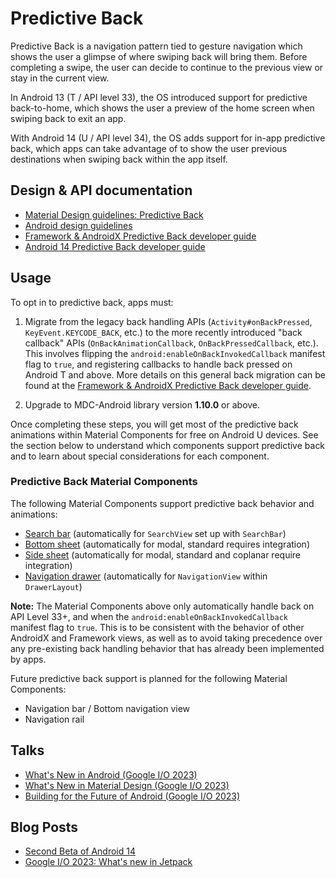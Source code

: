 <!--docs:
title: "Predictive Back"
layout: detail
section: foundations
excerpt: "Predictive Back"
iconId: predictive_back
path: /foundations/predictive_back/
-->

# Predictive Back

Predictive Back is a navigation pattern tied to gesture navigation which shows
the user a glimpse of where swiping back will bring them. Before completing a
swipe, the user can decide to continue to the previous view or stay in the
current view.

In Android 13 (T / API level 33), the OS introduced support for predictive
back-to-home, which shows the user a preview of the home screen when swiping
back to exit an app.

With Android 14 (U / API level 34), the OS adds support for in-app predictive
back, which apps can take advantage of to show the user previous destinations
when swiping back within the app itself.

## Design & API documentation

-   [Material Design guidelines: Predictive Back](https://m3.material.io/foundations/interaction/gestures#22462fb2-fbe8-4e0c-b3e7-9278bd18ea0d)
-   [Android design guidelines](https://developer.android.com/design/ui/mobile/guides/patterns/predictive-back)
-   [Framework & AndroidX Predictive Back developer guide](https://developer.android.com/guide/navigation/predictive-back-gesture)
-   [Android 14 Predictive Back developer guide](https://developer.android.com/about/versions/14/features/predictive-back)

## Usage

To opt in to predictive back, apps must:

1. Migrate from the legacy back handling APIs (`Activity#onBackPressed`,
`KeyEvent.KEYCODE_BACK`, etc.) to the more recently introduced "back callback"
APIs (`OnBackAnimationCallback`, `OnBackPressedCallback`, etc.). This involves
flipping the `android:enableOnBackInvokedCallback` manifest flag to `true`, and
registering callbacks to handle back pressed on Android T and above. More
details on this general back migration can be found at the
[Framework & AndroidX Predictive Back developer guide](https://developer.android.com/guide/navigation/predictive-back-gesture).

2. Upgrade to MDC-Android library version **1.10.0** or above.

Once completing these steps, you will get most of the predictive back animations
within Material Components for free on Android U devices. See the section below
to understand which components support predictive back and to learn about
special considerations for each component.

### Predictive Back Material Components

The following Material Components support predictive back behavior and
animations:

- [Search bar](../components/Search.md#predictive-back) (automatically for `SearchView` set up with `SearchBar`)
- [Bottom sheet](../components/BottomSheet.md#predictive-back) (automatically for modal, standard requires integration)
- [Side sheet](../components/SideSheet.md#predictive-back) (automatically for modal, standard and coplanar require integration)
- [Navigation drawer](../components/NavigationDrawer.md#predictive-back) (automatically for `NavigationView` within `DrawerLayout`)

**Note:** The Material Components above only automatically handle back on API
Level 33+, and when the `android:enableOnBackInvokedCallback` manifest flag to
`true`. This is to be consistent with the behavior of other AndroidX and
Framework views, as well as to avoid taking precedence over any pre-existing
back handling behavior that has already been implemented by apps.

Future predictive back support is planned for the following Material Components:

- Navigation bar / Bottom navigation view
- Navigation rail

## Talks

-   [What's New in Android (Google I/O 2023)](https://youtu.be/qXhjN66O7Bk?t=1193)
-   [What's New in Material Design (Google I/O 2023)](https://youtu.be/vnDhq8W98O4?t=156)
-   [Building for the Future of Android (Google I/O 2023)](https://www.youtube.com/watch?v=WMMPXayjP8g&t=333s)

## Blog Posts

-   [Second Beta of Android 14](https://android-developers.googleblog.com/2023/05/android-14-beta-2.html)
-   [Google I/O 2023: What's new in Jetpack](https://android-developers.googleblog.com/2023/05/whats-new-in-jetpack-io-2023.html)
